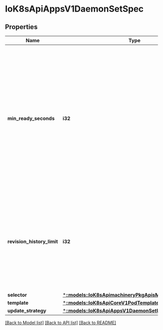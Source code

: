 # IoK8sApiAppsV1DaemonSetSpec

## Properties
Name | Type | Description | Notes
------------ | ------------- | ------------- | -------------
**min_ready_seconds** | **i32** | The minimum number of seconds for which a newly created DaemonSet pod should be ready without any of its container crashing, for it to be considered available. Defaults to 0 (pod will be considered available as soon as it is ready). | [optional] 
**revision_history_limit** | **i32** | The number of old history to retain to allow rollback. This is a pointer to distinguish between explicit zero and not specified. Defaults to 10. | [optional] 
**selector** | [***::models::IoK8sApimachineryPkgApisMetaV1LabelSelector**](io.k8s.apimachinery.pkg.apis.meta.v1.LabelSelector.md) |  | 
**template** | [***::models::IoK8sApiCoreV1PodTemplateSpec**](io.k8s.api.core.v1.PodTemplateSpec.md) |  | 
**update_strategy** | [***::models::IoK8sApiAppsV1DaemonSetUpdateStrategy**](io.k8s.api.apps.v1.DaemonSetUpdateStrategy.md) |  | [optional] 

[[Back to Model list]](../README.md#documentation-for-models) [[Back to API list]](../README.md#documentation-for-api-endpoints) [[Back to README]](../README.md)


